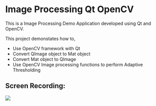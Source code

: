 # Image Processing Qt OpenCV

This is a Image Processing Demo Application developed using Qt and OpenCV.

This project demonstates how to,
- Use OpenCV framework with Qt
- Convert QImage object to Mat object
- Convert Mat object to QImage
- Use OpenCV Image processing functions to perform Adaptive Thresholding


## Screen Recording:
![](https://github.com/djadeja/image-processing-qt-opencv/blob/main/readme_images/image-processing-qt-opencv.gif)